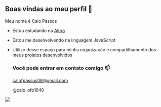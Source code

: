 ## Boas vindas ao meu perfil 🐒

Meu nome é Caio Passos

- Estou estudando na [Alura](https://www.alura.com.br) 
- Estou me desenvolvendo na linguagem JavaScript
- Utilizo desse espaço para minha organização e compartilhamento dos meus projetos desenvolvidos

  ### Você pode entrar em contato comigo 📫

  caiofpassos09@gmail.com
  
  @caio_ofp1048

![](https://media.tenor.com/3KK0V7QiJ_8AAAAM/giantsbetta-small-monkey.gif)
  
